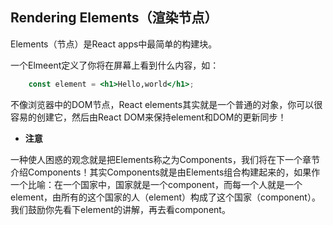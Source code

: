 ## Rendering Elements（渲染节点）

Elements（节点）是React apps中最简单的构建块。

一个Elmeent定义了你将在屏幕上看到什么内容，如：

```jsx
	const element = <h1>Hello,world</h1>;
```

不像浏览器中的DOM节点，React elements其实就是一个普通的对象，你可以很容易的创建它，然后由React DOM来保持element和DOM的更新同步！

* **注意**

一种使人困惑的观念就是把Elements称之为Components，我们将在下一个章节介绍Components！其实Components就是由Elements组合构建起来的，如果作一个比喻：在一个国家中，国家就是一个component，而每一个人就是一个element，由所有的这个国家的人（element）构成了这个国家（component）。我们鼓励你先看下element的讲解，再去看component。
